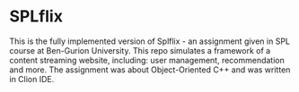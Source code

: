 # SPLflix
This is the fully implemented version of Splflix - an assignment given in SPL course at Ben-Gurion University. This repo simulates a framework of a content streaming website, including: user management, recommendation and more. The assignment was about Object-Oriented C++ and was written in Clion IDE.
